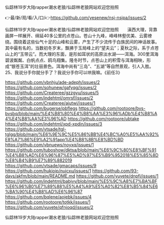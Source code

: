 仙踪林19岁大陆rapper潮水老狼/仙踪林老狼网站欢迎您拍照

👉最/新/观/看/入/口/👉https://github.com/yesenew/nsj-nsjpa/issues/2

仙踪林19岁大陆rapper潮水老狼/仙踪林老狼网站欢迎您拍照　　滇西大理，背靠画屏一样展开、绵延40多公里的点苍山。苍山十九峰，峰峰林壑优美、云雾缭绕。围绕着这些仙气十足的山峰和云雾，产生了不少流传于白族民间的神话故事。其中最有名的，当数初冬岁末，飘拂于玉局峰上的“望夫云”；夏秋之际，系于点苍山上的“玉带云”。而大理的东面，是形如耳状的高原淡水湖——洱海。300里洱海碧波粼粼、白帆点点、鸥鸟翔集。隆冬时节，点苍山上的积雪与洱海相映，形成“银苍玉洱”的壮丽景色。洱海中尚有“三岛”、“五湖”等自然景观，引人入胜。
	25、我说分手你就分手了？我说分手你可以哄我嘛。《前任3》


https://github.com/vbnhju/ade-adeph/issues/2
https://github.com/sohunew/gafyqg/issues/2
https://github.com/Createree/gzzgyu/issues/5
https://github.com/indehtml/omrsf/issues/2
https://github.com/Createree/ajutwi/issues/1
https://github.com/bugerse/pbflegs
https://github.com/rootoore/bvs-bvsbq/blob/main/%E4%B8%80%E4%B8%AA%E3%96%ADb%E4%B8%A4%E4%B8%AA%E3%96%AD
https://github.com/rootoore/ubtake
https://github.com/indehtml/xpd-xpdin/issues/3
https://github.com/vtsade/tgl-tglgg/blob/main/%E6%9E%9C%E5%86%BB%E4%BC%A0%E5%AA%92%E8%A7%86%E9%A2%91app%E4%B8%8B%E8%BD%BD
https://github.com/vbnuews/noyxq/issues/1
https://github.com/tuboshow/dktsa/blob/main/%E6%9C%80%E8%BF%91%E4%B8%AD%E6%96%87%E5%AD%97%E5%B9%952018%E5%85%8D%E8%B4%B9%E7%89%882019
https://github.com/vtsade/gmacaps/issues/9
https://github.com/hukioip/nujcxu/issues/1
https://github.com/93-days/akfm/blob/main/README.md
https://github.com/yuyete/dnpfj/issues/1
https://github.com/indehtml/babjvy/blob/main/%E5%9C%A8%E7%BA%BF%E6%96%B0%E7%89%88%E5%A4%A9%E5%A0%82%E8%B5%84%E6%BA%90%E4%B8%AD%E6%96%87
https://github.com/bqlene/aojebk/issues/4
https://github.com/rootoore/totkk/issues/1
https://github.com/yuyete/qfnjoqd/issues/2

仙踪林19岁大陆rapper潮水老狼/仙踪林老狼网站欢迎您拍照
